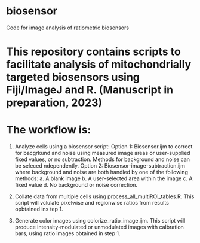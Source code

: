 # biosensor
Code for image analysis of ratiometric biosensors

# This repository contains scripts to facilitate analysis of mitochondrially targeted biosensors using Fiji/ImageJ and R. (Manuscript in preparation, 2023)

# The workflow is:
1. Analyze cells using a biosensor script:
Option 1: Biosensor.ijm to correct for bacgrkund and noise using measured image areas or user-supplied fixed values, or no subtraction. Methods for background and noise can be seleced ndependently.
Option 2: Biosensor-image-subtraction.ijm where background and noise are both handled by one of the following methods: 
  a. A blank image
  b. A user-selected area within the image
  c. A fixed value
  d. No background or noise correction.
  
 2. Collate data from multiple cells using process_all_multiROI_tables.R. This script will vclulate pixelwise and regionwise ratios from results opbtained ins tep 1.
 
 3. Generate color images using colorize_ratio_image.ijm. This script will produce intensity-modulated or unmodulated images with calbration bars, using ratio images obtained in step 1.
 
  
